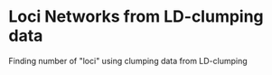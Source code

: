 # Loci Networks from LD-clumping data

Finding number of "loci" using clumping data from LD-clumping 
